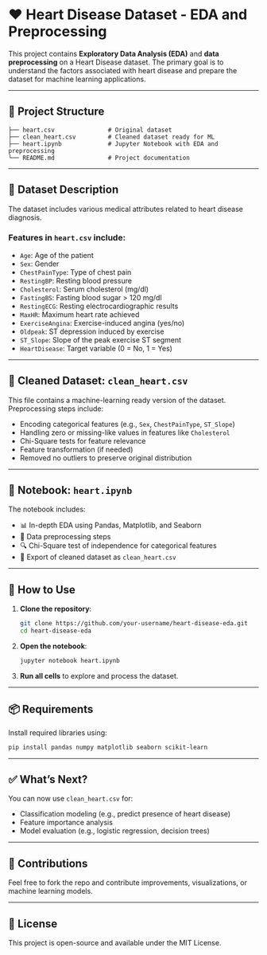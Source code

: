 # ❤️ Heart Disease Dataset - EDA and Preprocessing

This project contains **Exploratory Data Analysis (EDA)** and **data preprocessing** on a Heart Disease dataset. The primary goal is to understand the factors associated with heart disease and prepare the dataset for machine learning applications.

---

## 📁 Project Structure

```
├── heart.csv               # Original dataset
├── clean_heart.csv         # Cleaned dataset ready for ML
├── heart.ipynb             # Jupyter Notebook with EDA and preprocessing
└── README.md               # Project documentation
```

---

## 📌 Dataset Description

The dataset includes various medical attributes related to heart disease diagnosis.

### Features in `heart.csv` include:
- `Age`: Age of the patient
- `Sex`: Gender
- `ChestPainType`: Type of chest pain
- `RestingBP`: Resting blood pressure
- `Cholesterol`: Serum cholesterol (mg/dl)
- `FastingBS`: Fasting blood sugar > 120 mg/dl
- `RestingECG`: Resting electrocardiographic results
- `MaxHR`: Maximum heart rate achieved
- `ExerciseAngina`: Exercise-induced angina (yes/no)
- `Oldpeak`: ST depression induced by exercise
- `ST_Slope`: Slope of the peak exercise ST segment
- `HeartDisease`: Target variable (0 = No, 1 = Yes)

---

## 🧼 Cleaned Dataset: `clean_heart.csv`

This file contains a machine-learning ready version of the dataset. Preprocessing steps include:
- Encoding categorical features (e.g., `Sex`, `ChestPainType`, `ST_Slope`)
- Handling zero or missing-like values in features like `Cholesterol`
- Chi-Square tests for feature relevance
- Feature transformation (if needed)
- Removed no outliers to preserve original distribution

---

## 📒 Notebook: `heart.ipynb`

The notebook includes:
- 📊 In-depth EDA using Pandas, Matplotlib, and Seaborn
- 🧼 Data preprocessing steps
- 🔍 Chi-Square test of independence for categorical features
- 💾 Export of cleaned dataset as `clean_heart.csv`

---

## 🚀 How to Use

1. **Clone the repository**:
   ```bash
   git clone https://github.com/your-username/heart-disease-eda.git
   cd heart-disease-eda
   ```

2. **Open the notebook**:
   ```bash
   jupyter notebook heart.ipynb
   ```

3. **Run all cells** to explore and process the dataset.

---

## 📦 Requirements

Install required libraries using:

```bash
pip install pandas numpy matplotlib seaborn scikit-learn
```

---

## ✅ What’s Next?

You can now use `clean_heart.csv` for:
- Classification modeling (e.g., predict presence of heart disease)
- Feature importance analysis
- Model evaluation (e.g., logistic regression, decision trees)

---

## 🤝 Contributions

Feel free to fork the repo and contribute improvements, visualizations, or machine learning models.

---

## 📄 License

This project is open-source and available under the MIT License.
